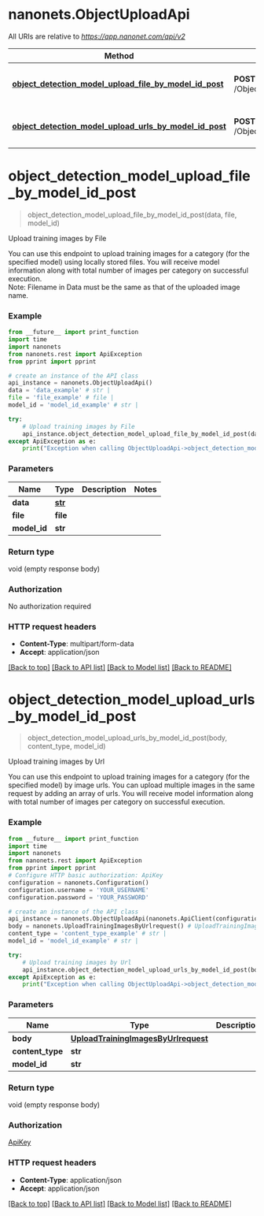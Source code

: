# nanonets.ObjectUploadApi

All URIs are relative to *https://app.nanonet.com/api/v2*

Method | HTTP request | Description
------------- | ------------- | -------------
[**object_detection_model_upload_file_by_model_id_post**](ObjectUploadApi.md#object_detection_model_upload_file_by_model_id_post) | **POST** /ObjectDetection/Model/{model_id}/UploadFile/ | Upload training images by File
[**object_detection_model_upload_urls_by_model_id_post**](ObjectUploadApi.md#object_detection_model_upload_urls_by_model_id_post) | **POST** /ObjectDetection/Model/{model_id}/UploadUrls/ | Upload training images by Url

# **object_detection_model_upload_file_by_model_id_post**
> object_detection_model_upload_file_by_model_id_post(data, file, model_id)

Upload training images by File

You can use this endpoint to upload training images for a category (for the specified model) using locally stored files. You will receive model information along with total number of images per category on successful execution. <br>Note: Filename in Data must be the same as that of the uploaded image name.

### Example
```python
from __future__ import print_function
import time
import nanonets
from nanonets.rest import ApiException
from pprint import pprint

# create an instance of the API class
api_instance = nanonets.ObjectUploadApi()
data = 'data_example' # str | 
file = 'file_example' # file | 
model_id = 'model_id_example' # str | 

try:
    # Upload training images by File
    api_instance.object_detection_model_upload_file_by_model_id_post(data, file, model_id)
except ApiException as e:
    print("Exception when calling ObjectUploadApi->object_detection_model_upload_file_by_model_id_post: %s\n" % e)
```

### Parameters

Name | Type | Description  | Notes
------------- | ------------- | ------------- | -------------
 **data** | [**str**](.md)|  | 
 **file** | **file**|  | 
 **model_id** | **str**|  | 

### Return type

void (empty response body)

### Authorization

No authorization required

### HTTP request headers

 - **Content-Type**: multipart/form-data
 - **Accept**: application/json

[[Back to top]](#) [[Back to API list]](../README.md#documentation-for-api-endpoints) [[Back to Model list]](../README.md#documentation-for-models) [[Back to README]](../README.md)

# **object_detection_model_upload_urls_by_model_id_post**
> object_detection_model_upload_urls_by_model_id_post(body, content_type, model_id)

Upload training images by Url

You can use this endpoint to upload training images for a category (for the specified model) by image urls. You can upload multiple images in the same request by adding an array of urls. You will receive model information along with total number of images per category on successful execution.

### Example
```python
from __future__ import print_function
import time
import nanonets
from nanonets.rest import ApiException
from pprint import pprint
# Configure HTTP basic authorization: ApiKey
configuration = nanonets.Configuration()
configuration.username = 'YOUR_USERNAME'
configuration.password = 'YOUR_PASSWORD'

# create an instance of the API class
api_instance = nanonets.ObjectUploadApi(nanonets.ApiClient(configuration))
body = nanonets.UploadTrainingImagesByUrlrequest() # UploadTrainingImagesByUrlrequest | 
content_type = 'content_type_example' # str | 
model_id = 'model_id_example' # str | 

try:
    # Upload training images by Url
    api_instance.object_detection_model_upload_urls_by_model_id_post(body, content_type, model_id)
except ApiException as e:
    print("Exception when calling ObjectUploadApi->object_detection_model_upload_urls_by_model_id_post: %s\n" % e)
```

### Parameters

Name | Type | Description  | Notes
------------- | ------------- | ------------- | -------------
 **body** | [**UploadTrainingImagesByUrlrequest**](UploadTrainingImagesByUrlrequest.md)|  | 
 **content_type** | **str**|  | 
 **model_id** | **str**|  | 

### Return type

void (empty response body)

### Authorization

[ApiKey](../README.md#ApiKey)

### HTTP request headers

 - **Content-Type**: application/json
 - **Accept**: application/json

[[Back to top]](#) [[Back to API list]](../README.md#documentation-for-api-endpoints) [[Back to Model list]](../README.md#documentation-for-models) [[Back to README]](../README.md)

